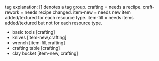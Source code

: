 tag explanation: [] denotes a tag group.
crafting = needs a reciipe.
craft-rework = needs recipe changed.
item-new = needs new item added/textured for each resource type.
item-fill = needs items added/textured but not for each resource type.
 
 - basic tools [crafting]
 - knives [item-new,crafting]
 - wrench [item-fill,crafting]
 - crafting table [crafting]
 - clay bucket [item-new, crafting]